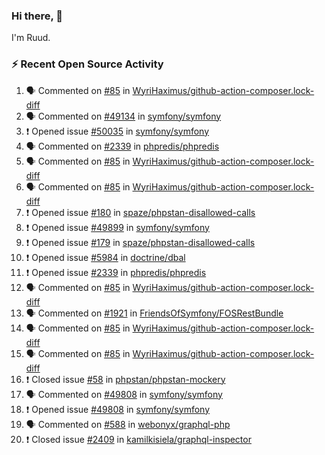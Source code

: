 ### Hi there, 👋

I'm Ruud.
 
### :zap: Recent Open Source Activity

<!--START_SECTION:activity-->
1. 🗣 Commented on [#85](https://github.com/WyriHaximus/github-action-composer.lock-diff/issues/85) in [WyriHaximus/github-action-composer.lock-diff](https://github.com/WyriHaximus/github-action-composer.lock-diff)
2. 🗣 Commented on [#49134](https://github.com/symfony/symfony/issues/49134) in [symfony/symfony](https://github.com/symfony/symfony)
3. ❗️ Opened issue [#50035](https://github.com/symfony/symfony/issues/50035) in [symfony/symfony](https://github.com/symfony/symfony)
4. 🗣 Commented on [#2339](https://github.com/phpredis/phpredis/issues/2339) in [phpredis/phpredis](https://github.com/phpredis/phpredis)
5. 🗣 Commented on [#85](https://github.com/WyriHaximus/github-action-composer.lock-diff/issues/85) in [WyriHaximus/github-action-composer.lock-diff](https://github.com/WyriHaximus/github-action-composer.lock-diff)
6. 🗣 Commented on [#85](https://github.com/WyriHaximus/github-action-composer.lock-diff/issues/85) in [WyriHaximus/github-action-composer.lock-diff](https://github.com/WyriHaximus/github-action-composer.lock-diff)
7. ❗️ Opened issue [#180](https://github.com/spaze/phpstan-disallowed-calls/issues/180) in [spaze/phpstan-disallowed-calls](https://github.com/spaze/phpstan-disallowed-calls)
8. ❗️ Opened issue [#49899](https://github.com/symfony/symfony/issues/49899) in [symfony/symfony](https://github.com/symfony/symfony)
9. ❗️ Opened issue [#179](https://github.com/spaze/phpstan-disallowed-calls/issues/179) in [spaze/phpstan-disallowed-calls](https://github.com/spaze/phpstan-disallowed-calls)
10. ❗️ Opened issue [#5984](https://github.com/doctrine/dbal/issues/5984) in [doctrine/dbal](https://github.com/doctrine/dbal)
11. ❗️ Opened issue [#2339](https://github.com/phpredis/phpredis/issues/2339) in [phpredis/phpredis](https://github.com/phpredis/phpredis)
12. 🗣 Commented on [#85](https://github.com/WyriHaximus/github-action-composer.lock-diff/issues/85) in [WyriHaximus/github-action-composer.lock-diff](https://github.com/WyriHaximus/github-action-composer.lock-diff)
13. 🗣 Commented on [#1921](https://github.com/FriendsOfSymfony/FOSRestBundle/issues/1921) in [FriendsOfSymfony/FOSRestBundle](https://github.com/FriendsOfSymfony/FOSRestBundle)
14. 🗣 Commented on [#85](https://github.com/WyriHaximus/github-action-composer.lock-diff/issues/85) in [WyriHaximus/github-action-composer.lock-diff](https://github.com/WyriHaximus/github-action-composer.lock-diff)
15. 🗣 Commented on [#85](https://github.com/WyriHaximus/github-action-composer.lock-diff/issues/85) in [WyriHaximus/github-action-composer.lock-diff](https://github.com/WyriHaximus/github-action-composer.lock-diff)
16. ❗️ Closed issue [#58](https://github.com/phpstan/phpstan-mockery/issues/58) in [phpstan/phpstan-mockery](https://github.com/phpstan/phpstan-mockery)
17. 🗣 Commented on [#49808](https://github.com/symfony/symfony/issues/49808) in [symfony/symfony](https://github.com/symfony/symfony)
18. ❗️ Opened issue [#49808](https://github.com/symfony/symfony/issues/49808) in [symfony/symfony](https://github.com/symfony/symfony)
19. 🗣 Commented on [#588](https://github.com/webonyx/graphql-php/issues/588) in [webonyx/graphql-php](https://github.com/webonyx/graphql-php)
20. ❗️ Closed issue [#2409](https://github.com/kamilkisiela/graphql-inspector/issues/2409) in [kamilkisiela/graphql-inspector](https://github.com/kamilkisiela/graphql-inspector)
<!--END_SECTION:activity-->
